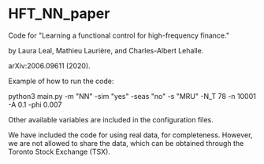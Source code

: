 # HFT_NN_paper

Code for "Learning a functional control for high-frequency finance."

by Laura Leal, Mathieu Laurière, and Charles-Albert Lehalle.  

arXiv:2006.09611 (2020).


Example of how to run the code: 

python3 main.py -m "NN" -sim "yes" -seas "no" -s "MRU" -N_T 78 -n 10001 -A 0.1 -phi 0.007

Other available variables are included in the configuration files.

We have included the code for using real data, for completeness. However, we are not allowed to share the data, which can be obtained through the Toronto Stock Exchange (TSX). 

